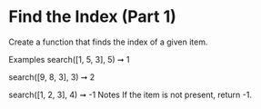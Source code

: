 # Find the Index (Part 1)

Create a function that finds the index of a given item.

Examples
search([1, 5, 3], 5) ➞ 1

search([9, 8, 3], 3) ➞ 2

search([1, 2, 3], 4) ➞ -1
Notes
If the item is not present, return -1.
